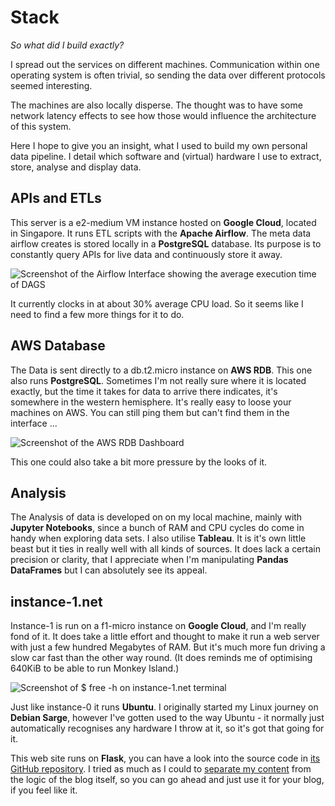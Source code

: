 # Stack

*So what did I build exactly?*

I spread out the services on different machines. Communication within one operating system is often trivial, so sending the data over different protocols seemed interesting.

The machines are also locally disperse. The thought was to have some network latency effects to see how those would influence the architecture of this system.

Here I hope to give you an insight, what I used to build my own personal data pipeline. I detail which software and (virtual) hardware I use to extract, store, analyse and display data.

## APIs and ETLs

This server is a e2-medium VM instance hosted on **Google Cloud**, located in Singapore. It runs ETL scripts with the **Apache Airflow**. The meta data airflow creates is stored locally in a **PostgreSQL** database. Its purpose is to constantly query APIs for live data and continuously store it away.

![Screenshot of the Airflow Interface showing the average execution time of DAGS](/static/instance-0-airflow-screenshot.png)

It currently clocks in at about 30% average CPU load. So it seems like I need to find a few more things for it to do.

## AWS Database

The Data is sent directly to a db.t2.micro instance on **AWS RDB**. This one also runs **PostgreSQL**. Sometimes I'm not really sure where it is located exactly, but the time it takes for data to arrive there indicates, it's somewhere in the western hemisphere. It's really easy to loose your machines on AWS. You can still ping them but can't find them in the interface ...

![Screenshot of the AWS RDB Dashboard](/static/aws-rdb-screenshot.png)

This one could also take a bit more pressure by the looks of it.

## Analysis

The Analysis of data is developed on on my local machine, mainly with **Jupyter Notebooks**, since a bunch of RAM and CPU cycles do come in handy when exploring data sets. I also utilise **Tableau**. It is it's own little beast but it ties in really well with all kinds of sources. It does lack a certain precision or clarity, that I appreciate when I'm manipulating **Pandas DataFrames** but I can absolutely see its appeal.  


## instance-1.net

Instance-1 is run on a f1-micro instance on **Google Cloud**, and I'm really fond of it. It does take a little effort and thought to make it run a web server with just a few hundred Megabytes of RAM. But it's much more fun driving a slow car fast than the other way round. (It does reminds me of optimising 640KiB to be able to run Monkey Island.)

![Screenshot of $ free -h on instance-1.net terminal](/static/instance-1-free-screenshot.png)

Just like instance-0 it runs **Ubuntu**. I originally started my Linux journey on **Debian Sarge**, however I've gotten used to the way Ubuntu - it normally just automatically recognises any hardware I throw at it, so it's got that going for it.

This web site runs on **Flask**, you can have a look into the source code in [its GitHub repository](https://github.com/alexladda/instance-blog). I tried as much as I could to [separate my content](https://github.com/alexladda/instance-content) from the logic of the blog itself, so you can go ahead and just use it for your blog, if you feel like it.
